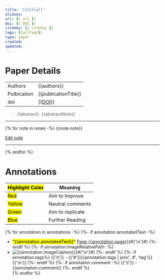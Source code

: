 ```yaml
---
title: "{{title}}"
aliases: 
url: {{ url }} 
doi: {{ DOI }} 
citekey: {{ citekey }}
tags: {{allTags}} 
type: paper
created: 
updated:
---
```


# Paper Details
|             |                                    |
| ----------- | ---------------------------------- |
| Authors     | {{authors}}                        |
| Pulbication | {{publicationTitle}}               |
| doi         | [{{DOI}}](https://doi.org/{{DOI}}) |
>[!abstract]-
>{{abstractNote}}

---
{% for note in notes -%}
  {{note.note}}

[Edit note]({{note.desktopURI}})

---
{% endfor %}
# Annotations

| <mark class="hltr-grey"> Highlight Color</mark> | Meaning          |
| ----------------------------------------------- | ---------------- |
| <mark class="hltr-red">Red</mark>               | Aim to Improve   |
| <mark class="hltr-yellow">Yellow</mark>         | Neutral comments |
| <mark class="hltr-green">Green</mark>           | Aim to replicate |
| <mark class="hltr-blue">Blue</mark>             | Further Reading  |

{% for annotation in annotations -%}
  {%- if annotation.annotatedText -%}
- <mark class="hltr-{{annotation.colorCategory | lower}}">"{{annotation.annotatedText}}"</mark> [Page {{annotation.page}}]({{annotation.desktopURI}}){#{'\n'}#}
  {%- endif %}
  {%- if annotation.imageRelativePath -%}
- ![{{annotation.imageCaption}}]({{annotation.imageRelativePath}}){#{'\n'}#}
  {%- endif %}
  {%- if annotation.tags%}
{{'\t'}} - {{'#'}}{{annotation.tags | join(', #', 'tag')}}{{'\n'}}
  {%- endif %}
  {%- if annotation.comment -%}
{{'\t'}} - {{annotation.comment}}
  {%- endif %}
  <br>
{% endfor %}

